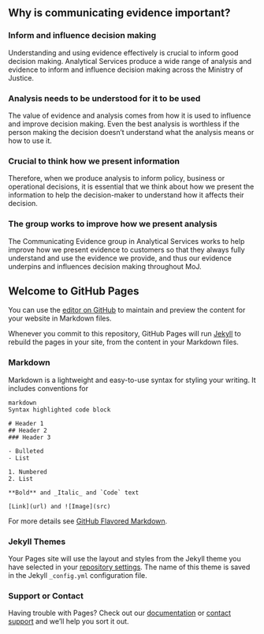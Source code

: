 ## Why is communicating evidence important?


### Inform and influence decision making
Understanding and using evidence effectively is crucial to inform good decision making. Analytical Services produce a wide range of analysis and evidence to inform and influence decision making across the Ministry of Justice.

### Analysis needs to be understood for it to be used
The value of evidence and analysis comes from how it is used to influence and improve decision making. Even the best analysis is worthless if the person making the decision doesn’t understand what the analysis means or how to use it.

### Crucial to think how we present information
Therefore, when we produce analysis to inform policy, business or operational decisions, it is essential that we think about how we present the information to help the decision-maker to understand how it affects their decision.

### The group works to improve how we present analysis
The Communicating Evidence group in Analytical Services works to help improve how we present evidence to customers so that they always fully understand and use the evidence we provide, and thus our evidence underpins and influences decision making throughout MoJ.


## Welcome to GitHub Pages

You can use the [editor on GitHub](https://github.com/moj-comm-ev/moj-comm-ev.github.io/edit/master/README.md) to maintain and preview the content for your website in Markdown files.

Whenever you commit to this repository, GitHub Pages will run [Jekyll](https://jekyllrb.com/) to rebuild the pages in your site, from the content in your Markdown files.

### Markdown

Markdown is a lightweight and easy-to-use syntax for styling your writing. It includes conventions for
```
markdown
Syntax highlighted code block

# Header 1
## Header 2
### Header 3

- Bulleted
- List

1. Numbered
2. List

**Bold** and _Italic_ and `Code` text

[Link](url) and ![Image](src)
```


For more details see [GitHub Flavored Markdown](https://guides.github.com/features/mastering-markdown/).

### Jekyll Themes

Your Pages site will use the layout and styles from the Jekyll theme you have selected in your [repository settings](https://github.com/moj-comm-ev/moj-comm-ev.github.io/settings). The name of this theme is saved in the Jekyll `_config.yml` configuration file.

### Support or Contact

Having trouble with Pages? Check out our [documentation](https://help.github.com/categories/github-pages-basics/) or [contact support](https://github.com/contact) and we’ll help you sort it out.


